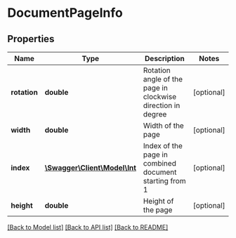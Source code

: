 # DocumentPageInfo

## Properties
Name | Type | Description | Notes
------------ | ------------- | ------------- | -------------
**rotation** | **double** | Rotation angle of the page in clockwise direction in degree | [optional] 
**width** | **double** | Width of the page | [optional] 
**index** | [**\Swagger\Client\Model\Int**](Int.md) | Index of the page in combined document starting from 1 | [optional] 
**height** | **double** | Height of the page | [optional] 

[[Back to Model list]](../README.md#documentation-for-models) [[Back to API list]](../README.md#documentation-for-api-endpoints) [[Back to README]](../README.md)


